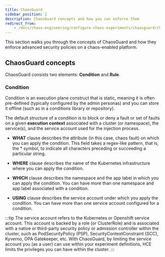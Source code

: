 ```yaml
---
title: ChaosGuard
sidebar_position: 2
description: ChaosGuard concepts and how you can enforce them
redirect_from:
    - /docs/chaos-engineering/configure-chaos-experiments/chaosguard/chaosguard-concepts
---
```

This section walks you through the concepts of ChaosGuard and how they enforce advanced security policies on a chaos-enabled platform.

## ChaosGuard concepts

ChaosGuard consists two elements: **Condition** and **Rule**.

### Condition

Condition is an execution plane construct that is static, meaning it is often pre-defined (typically configured by the admin personas) and you can store it offline (such as in a conditions library or repository).

The default structure of a condition is to block or deny a fault or set of faults on a given **execution context** associated with a cluster (or namespace), the service(s), and the service account used for the injection process.

* **WHAT** clause describes the attribute (in this case, chaos fault) on which you can apply the condition. This field takes a regex-like pattern, that is, the * symbol, to indicate all characters preceding or succeeding a particular string.


* **WHERE** clause describes the name of the Kubernetes infrastructure where you can apply the condition.


* **WHICH** clause describes the namespace and the app label in which you can apply the condition. You can have more than one namespace and app label associated with a condition.


* **USING** clause describes the service account under which you apply the condition. You can have more than one service account configured for a condition.


:::tip
The service account refers to the Kubernetes or Openshift service account. This account is backed by a role (or ClusterRole) and is associated with a native or third-party security policy or admission controller within the cluster, such as PodSecurityPolicy (PSP), SecurityContextConstraint (SCC), Kyverno, OPA Gatekeeper, etc.
With ChaosGuard, by limiting the service account you (as a user) can use within your experiment definitions, HCE limits the privileges you can have within the cluster.
:::
